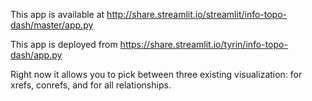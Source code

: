 This app is available at
http://share.streamlit.io/streamlit/info-topo-dash/master/app.py

This app is deployed from
https://share.streamlit.io/tyrin/info-topo-dash/app.py

Right now it allows you to pick between three existing visualization: for xrefs, conrefs, and for all relationships.
